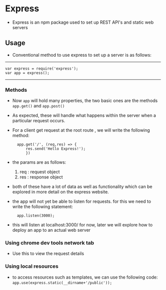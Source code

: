# Express

- Express is an npm package used to set up REST API's and static web servers

## Usage
- Conventional method to use express to set up a server is as follows:

---

	var express = require('express');
	var app = express();

---

### Methods
- Now `app` will hold many properties, the two basic ones are the methods `app.get()` and `app.post()`
- As expected, these will handle what happens within the server when a particular request occurs.
- For a client get request at the root route , we will write the following method:

		app.get('/', (req,res) => {
			res.send('Hello Express!');
			})
- the params are as follows:
	1. req : request object
	2. res : response object
- both of these have a lot of data as well as functionality which can be explored in more detail on the express website.

- the app will not yet be able to listen for requests. for this we need to write the following statement:

		app.listen(3000);
- this will listen at localhost:3000/ for now, later we will explore how to deploy an app to an actual web server


### Using chrome dev tools network tab
- Use this to view the request details

### Using local resources
- to access resources such as templates, we can use the following code:
	`app.use(express.static(__dirname+'/public'));`
	
